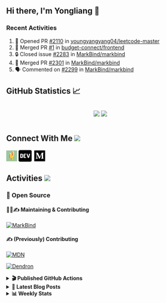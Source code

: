 ## Hi there, I'm Yongliang 👋

### Recent Activities

<!--START_SECTION:activity-->
1. 💪 Opened PR [#2110](https://github.com/youngyangyang04/leetcode-master/pull/2110) in [youngyangyang04/leetcode-master](https://github.com/youngyangyang04/leetcode-master)
2. 🎉 Merged PR [#1](https://github.com/budget-connect/frontend/pull/1) in [budget-connect/frontend](https://github.com/budget-connect/frontend)
3. 🔒 Closed issue [#2283](https://github.com/MarkBind/markbind/issues/2283) in [MarkBind/markbind](https://github.com/MarkBind/markbind)
4. 🎉 Merged PR [#2301](https://github.com/MarkBind/markbind/pull/2301) in [MarkBind/markbind](https://github.com/MarkBind/markbind)
5. 🗣 Commented on [#2299](https://github.com/MarkBind/markbind/issues/2299) in [MarkBind/markbind](https://github.com/MarkBind/markbind)
<!--END_SECTION:activity-->

## GitHub Statistics :chart_with_upwards_trend:
<div align="center">
<div style="display: flex; align-items: center; justify-content: center;">

[![](https://github-readme-stats-tlylt.vercel.app/api?username=tlylt&show_icons=true&theme=tokyonight&hide_border=true&locale=en)](https://github.com/tlylt)
[![](https://github-readme-streak-stats.herokuapp.com/?user=tlylt&theme=tokyonight&hide_border=true)](https://github.com/tlylt)
</div>
</div>

## Connect With Me <img src="https://media.giphy.com/media/2wh5K5yE3ulp3xgYcG/giphy-downsized.gif" width="30">

<a href="https://www.yongliangliu.com/" target="_blank"><img align="center" src="static/site-icon.png" alt="yongliangliu.com" height="29" width="29" /></a>
<a href="https://dev.to/tlylt" target="_blank"><img align="center" src="static/dev-badge.svg" alt="dev.to/tlylt" height="35" width="35" /></a>
<a href="https://tlylt.medium.com" target="_blank"><img align="center" src="static/medium.png" alt="tlylt.medium.com" height="35" width="35" /></a>

## Activities <img src="https://media.giphy.com/media/WUlplcMpOCEmTGBtBW/giphy.gif" width="30">

### 🔭 Open Source

#### 👷‍♂️✍️ Maintaining & Contributing
[![MarkBind](https://github-readme-stats-tlylt.vercel.app/api/pin/?username=markbind&repo=markbind)](https://github.com/MarkBind/markbind)

#### ✍️ (Previously) Contributing
[![MDN](https://github-readme-stats-tlylt.vercel.app/api/pin/?username=mdn&repo=content)](https://github.com/mdn/content/issues?q=is%3Aopen+involves%3A%40me+sort%3Aupdated-desc)

[![Dendron](https://github-readme-stats-tlylt.vercel.app/api/pin/?username=dendronhq&repo=dendron)](https://github.com/dendronhq/dendron/issues?q=is%3Aopen+involves%3A%40me+sort%3Aupdated-desc)

<details>
<summary> <b>🎬 Published GitHub Actions </b> </summary>

[![install-graphviz](https://github-readme-stats-tlylt.vercel.app/api/pin/?username=tlylt&repo=install-graphviz)](https://github.com/tlylt/install-graphviz)

[![reposense-action](https://github-readme-stats-tlylt.vercel.app/api/pin/?username=tlylt&repo=reposense-action)](https://github.com/tlylt/reposense-action)

[![markbin-action](https://github-readme-stats-tlylt.vercel.app/api/pin/?username=markbind&repo=markbind-action)](https://github.com/MarkBind/markbind-action)

</details>

<details>
<summary> <b>📕 Latest Blog Posts</b> </summary>

<!-- BLOG-POST-LIST:START -->
- [Deploy a ChatGPT API Server in no time](https://www.yongliangliu.com/blog/chatgpt-nextjs-server/)
- [Creating a regex-based Markdown parser in TypeScript](https://www.yongliangliu.com/blog/rmark/)
- [Create VSCode Snippets for Markdown Blog Workflows](https://www.yongliangliu.com/blog/vscode-snippets/)
- [Brag Doc 2023](https://www.yongliangliu.com/blog/brag-doc-2023/)
- [My Journey into Open Source](https://www.yongliangliu.com/blog/my-journey-into-open-source/)
<!-- BLOG-POST-LIST:END -->

</details>

<details>
<summary> <b>📊 Weekly Stats</b> </summary>

<!--START_SECTION:waka-->
![Code Time](http://img.shields.io/badge/Code%20Time-1%2C043%20hrs%208%20mins-blue)

**🐱 My GitHub Data** 

> 📦 618.3 kB Used in GitHub's Storage 
 > 
> 🏆 1,170 Contributions in the Year 2023
 > 
> 🚫 Not Opted to Hire
 > 
> 📜 173 Public Repositories 
 > 
> 🔑 39 Private Repositories 
 > 
**I'm an Early 🐤** 

```text
🌞 Morning                3807 commits        ███████░░░░░░░░░░░░░░░░░░   29.16 % 
🌆 Daytime                3528 commits        ███████░░░░░░░░░░░░░░░░░░   27.03 % 
🌃 Evening                4838 commits        █████████░░░░░░░░░░░░░░░░   37.06 % 
🌙 Night                  881 commits         ██░░░░░░░░░░░░░░░░░░░░░░░   06.75 % 
```
📅 **I'm Most Productive on Wednesday** 

```text
Monday                   1700 commits        ███░░░░░░░░░░░░░░░░░░░░░░   13.02 % 
Tuesday                  1898 commits        ████░░░░░░░░░░░░░░░░░░░░░   14.54 % 
Wednesday                2124 commits        ████░░░░░░░░░░░░░░░░░░░░░   16.27 % 
Thursday                 1649 commits        ███░░░░░░░░░░░░░░░░░░░░░░   12.63 % 
Friday                   1685 commits        ███░░░░░░░░░░░░░░░░░░░░░░   12.91 % 
Saturday                 1989 commits        ████░░░░░░░░░░░░░░░░░░░░░   15.24 % 
Sunday                   2009 commits        ████░░░░░░░░░░░░░░░░░░░░░   15.39 % 
```


📊 **This Week I Spent My Time On** 

```text
🕑︎ Time Zone: Asia/Singapore

💬 Programming Languages: 
TypeScript               1 hr 10 mins        ███████████████░░░░░░░░░░   61.74 % 
Markdown                 43 mins             ██████████░░░░░░░░░░░░░░░   38.15 % 
JSON                     0 secs              ░░░░░░░░░░░░░░░░░░░░░░░░░   00.07 % 
Other                    0 secs              ░░░░░░░░░░░░░░░░░░░░░░░░░   00.04 % 
```


 Last Updated on 08/06/2023 00:52:48 UTC
<!--END_SECTION:waka-->

</details>
